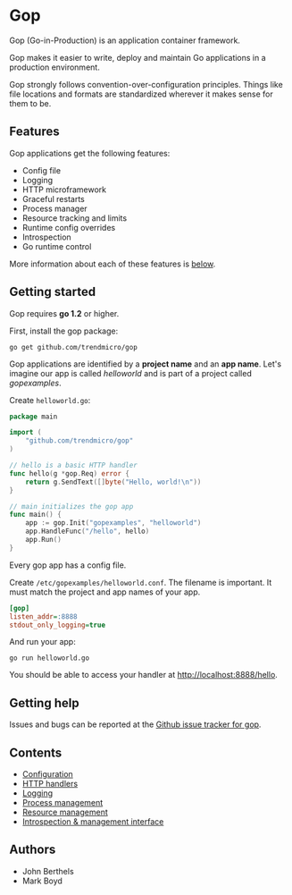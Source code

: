 # Gop

Gop (Go-in-Production) is an application container framework.

Gop makes it easier to write, deploy and maintain Go applications in a
production environment.

Gop strongly follows convention-over-configuration principles. Things
like file locations and formats are standardized wherever it makes
sense for them to be.

## Features

Gop applications get the following features:

* Config file
* Logging
* HTTP microframework
* Graceful restarts
* Process manager
* Resource tracking and limits
* Runtime config overrides
* Introspection
* Go runtime control

More information about each of these features is [below](#contents).

## Getting started

Gop requires **go 1.2** or higher.

First, install the gop package:

    go get github.com/trendmicro/gop

Gop applications are identified by a **project name** and an **app
name**. Let's imagine our app is called *helloworld* and is part of a
project called *gopexamples*.

Create `helloworld.go`:

~~~go
package main

import (
	"github.com/trendmicro/gop"
)

// hello is a basic HTTP handler
func hello(g *gop.Req) error {
	return g.SendText([]byte("Hello, world!\n"))
}

// main initializes the gop app
func main() {
	app := gop.Init("gopexamples", "helloworld")
	app.HandleFunc("/hello", hello)
	app.Run()
}
~~~

Every gop app has a config file.

Create `/etc/gopexamples/helloworld.conf`. The filename is
important. It must match the project and app names of your app.

~~~ini
[gop]
listen_addr=:8888
stdout_only_logging=true
~~~

And run your app:

    go run helloworld.go

You should be able to access your handler at <http://localhost:8888/hello>.

## Getting help

Issues and bugs can be reported at the
[Github issue tracker for gop](https://github.com/trendmicro/gop/issues).

## Contents

* [Configuration](doc/configuration.md)
* [HTTP handlers](doc/http_handlers.md)
* [Logging](doc/logging.md)
* [Process management](doc/process_management.md)
* [Resource management](doc/resource_management.md)
* [Introspection & management interface](doc/gop_urls.md)

## Authors

* John Berthels
* Mark Boyd

